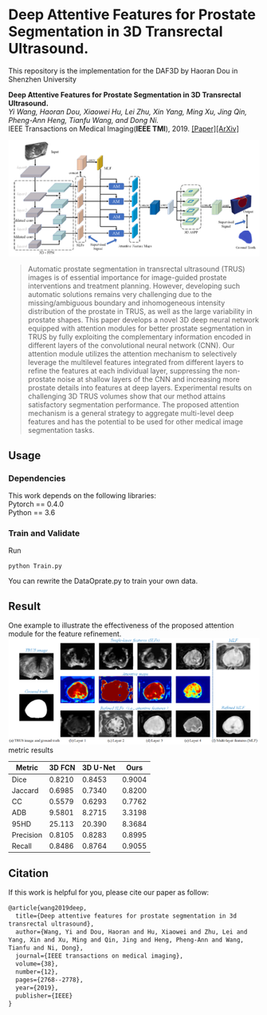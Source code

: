 # Deep Attentive Features for Prostate Segmentation in 3D Transrectal Ultrasound. 
This repository is the implementation for the DAF3D by Haoran Dou in Shenzhen University  

**Deep Attentive Features for Prostate Segmentation in 3D Transrectal Ultrasound.**   
*Yi Wang, Haoran Dou, Xiaowei Hu, Lei Zhu, Xin Yang, Ming Xu, Jing Qin, Pheng-Ann Heng, Tianfu Wang, and Dong Ni.*     
IEEE Transactions on Medical Imaging(**IEEE TMI**), 2019. [[Paper]](https://ieeexplore.ieee.org/document/8698868)[[ArXiv]](https://arxiv.org/abs/1907.01743)
  
![framwork](img/framework.png)  

> Automatic prostate segmentation in transrectal ultrasound (TRUS) images is of essential importance for image-guided prostate interventions and treatment planning. However, developing such automatic solutions remains very challenging due to the missing/ambiguous boundary and inhomogeneous intensity distribution of the prostate in TRUS, as well as the large variability in prostate shapes. This paper develops a novel 3D deep neural network equipped with attention modules for better prostate segmentation in TRUS by fully exploiting the complementary information encoded in different layers of the convolutional neural network (CNN). Our attention module utilizes the attention mechanism to selectively leverage the multilevel features integrated from different layers to refine the features at each individual layer, suppressing the non-prostate noise at shallow layers of the CNN and increasing more prostate details into features at deep layers. Experimental results on challenging 3D TRUS volumes show that our method attains satisfactory segmentation performance. The proposed attention mechanism is a general strategy to aggregate multi-level deep features and has the potential to be used for other medical image segmentation tasks.

## Usage  
### Dependencies  
This work depends on the following libraries:  
Pytorch == 0.4.0  
Python == 3.6  

### Train and Validate
Run  
```
python Train.py
```
You can rewrite the DataOprate.py to train your own data.

## Result
One example to illustrate the effectiveness of the proposed attention module for the feature refinement.  
![result](img/attentionresult.png)    
metric results  
  
| Metric    | 3D FCN | 3D U-Net | Ours   |
| ------    | ------ | ------   | ------ |
| Dice      | 0.8210 | 0.8453   | 0.9004 |
| Jaccard   | 0.6985 | 0.7340   | 0.8200 |
| CC        | 0.5579 | 0.6293   | 0.7762 |
| ADB       | 9.5801 | 8.2715   | 3.3198 |
| 95HD      | 25.113 | 20.390   | 8.3684 |
| Precision | 0.8105 | 0.8283   | 0.8995 |
| Recall    | 0.8486 | 0.8764   | 0.9055 |
  
## Citation  
If this work is helpful for you, please cite our paper as follow:   
```
@article{wang2019deep,
  title={Deep attentive features for prostate segmentation in 3d transrectal ultrasound},
  author={Wang, Yi and Dou, Haoran and Hu, Xiaowei and Zhu, Lei and Yang, Xin and Xu, Ming and Qin, Jing and Heng, Pheng-Ann and Wang, Tianfu and Ni, Dong},
  journal={IEEE transactions on medical imaging},
  volume={38},
  number={12},
  pages={2768--2778},
  year={2019},
  publisher={IEEE}
}
```
